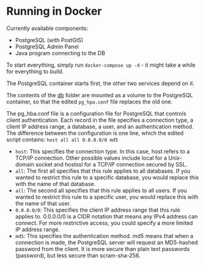 # Running in Docker
Currently available components:
* PostgreSQL (with PostGIS)
* PostgreSQL Admin Panel
* Java program connecting to the DB

To start everything, simply run `docker-compose up -d` - it might take a while for everything to build.

The PostgreSQL container starts first, the other two services depend on it.

The contents of the [db](https://github.com/Smoothex/parking-place-occupancy/tree/main/src/db) folder are mounted as a volume to the PostgreSQL container, so that the edited `pg_hpa.conf` file replaces the old one. 

The pg_hba.conf file is a configuration file for PostgreSQL that controls client authentication. Each record in the file specifies a connection type, a client IP address range, a database, a user, and an authentication method. The difference between the configuration is one line, which the edited script contains:
`host all all 0.0.0.0/0 md5`
* `host`: This specifies the connection type. In this case, host refers to a TCP/IP connection. Other possible values include local for a Unix-domain socket and hostssl for a TCP/IP connection secured by SSL.
* `all`: The first all specifies that this rule applies to all databases. If you wanted to restrict this rule to a specific database, you would replace this with the name of that database.
* `all`: The second all specifies that this rule applies to all users. If you wanted to restrict this rule to a specific user, you would replace this with the name of that user.
* `0.0.0.0/0`: This specifies the client IP address range that this rule applies to. 0.0.0.0/0 is a CIDR notation that means any IPv4 address can connect. For more restrictive access, you could specify a more limited IP address range.
* `md5`: This specifies the authentication method. md5 means that when a connection is made, the PostgreSQL server will request an MD5-hashed password from the client. It is more secure than plain text passwords (password), but less secure than scram-sha-256.
